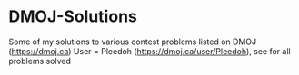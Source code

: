 # DMOJ-Solutions
Some of my solutions to various contest problems listed on DMOJ (https://dmoj.ca)
User = Pleedoh (https://dmoj.ca/user/Pleedoh), see for all problems solved 
